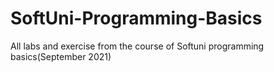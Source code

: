 # SoftUni-Programming-Basics
All labs and exercise from the course of Softuni programming basics(September 2021)
